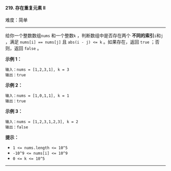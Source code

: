#### 219. 存在重复元素 II

难度：简单

---

给你一个整数数组`nums` 和一个整数`k` ，判断数组中是否存在两个  **不同的索引**`i`和`j` ，满足 `nums[i] == nums[j]`
且 `abs(i - j) <= k` 。如果存在，返回 `true` ；否则，返回 `false` 。

**示例 1：**

```
输入：nums = [1,2,3,1], k = 3
输出：true
```

**示例 2：**

```
输入：nums = [1,0,1,1], k = 1
输出：true
```

**示例 3：**

```
输入：nums = [1,2,3,1,2,3], k = 2
输出：false
```

**提示：**

* `1 <= nums.length <= 10^5`
* `-10^9 <= nums[i] <= 10^9`
* `0 <= k <= 10^5`

---

```Java
```